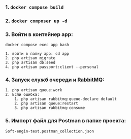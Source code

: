 ### 1. `docker compose build`

### 2. `docker composer up -d`

### 3. Войти в контейнер app: 
`docker compose exec app bash`

    1. войти в папку app: cd app
    2. php artisan migrate
    3. php artisan db:seed
    4. php artisan passport:client --personal

### 4. Запуск служб очереди и RabbitMQ:

    1. php artisan queue:work
    2. Если ошибка:
        1. php artisan rabbitmq:queue-declare default
        2. php artisan queue:restart
        3. php artisan rabbitmq:consume
### 5. Импорт файл для Postman в папке проекта: 
`Soft-engin-test.postman_collection.json`
